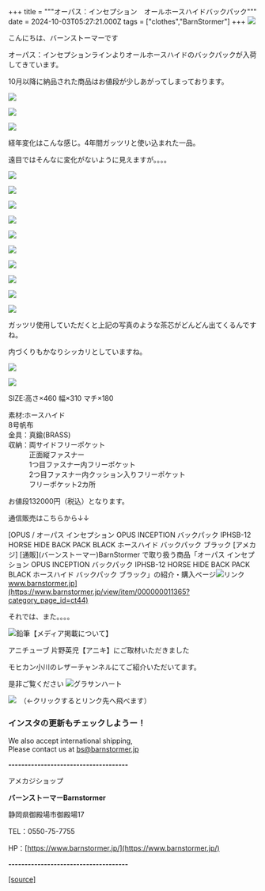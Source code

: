 +++
title = """オーパス：インセプション　オールホースハイドバックパック"""
date = 2024-10-03T05:27:21.000Z
tags = ["clothes","BarnStormer"]
+++
[![](https://stat.ameba.jp/user_images/20231023/16/barnstormer-go/b2/03/p/o0420015015354743273.png)](https://ameblo.jp/barnstormer-go/entry-12825670498.html)

こんにちは、バーンストーマーです

オーパス：インセプションラインよりオールホースハイドのバックパックが入荷してきています。

10月以降に納品された商品はお値段が少しあがってしまっております。

[![](https://stat.ameba.jp/user_images/20241003/13/barnstormer-go/79/d5/j/o0466070015493558550.jpg)](https://stat.ameba.jp/user_images/20241003/13/barnstormer-go/79/d5/j/o0466070015493558550.jpg)

[![](https://stat.ameba.jp/user_images/20241003/13/barnstormer-go/4b/95/j/o0466070015493558553.jpg)](https://stat.ameba.jp/user_images/20241003/13/barnstormer-go/4b/95/j/o0466070015493558553.jpg)

[![](https://stat.ameba.jp/user_images/20241003/13/barnstormer-go/a6/42/j/o0466070015493558557.jpg)](https://stat.ameba.jp/user_images/20241003/13/barnstormer-go/a6/42/j/o0466070015493558557.jpg)

経年変化はこんな感じ。4年間ガッツリと使い込まれた一品。

遠目ではそんなに変化がないように見えますが。。。。

[![](https://stat.ameba.jp/user_images/20241003/13/barnstormer-go/65/1f/j/o0466070015493558566.jpg)](https://stat.ameba.jp/user_images/20241003/13/barnstormer-go/65/1f/j/o0466070015493558566.jpg)

[![](https://stat.ameba.jp/user_images/20241003/13/barnstormer-go/53/bf/j/o0466070015493558568.jpg)](https://stat.ameba.jp/user_images/20241003/13/barnstormer-go/53/bf/j/o0466070015493558568.jpg)

[![](https://stat.ameba.jp/user_images/20241003/13/barnstormer-go/d1/95/j/o0466070015493558558.jpg)](https://stat.ameba.jp/user_images/20241003/13/barnstormer-go/d1/95/j/o0466070015493558558.jpg)

[![](https://stat.ameba.jp/user_images/20241003/13/barnstormer-go/b3/7d/j/o0466070015493558560.jpg)](https://stat.ameba.jp/user_images/20241003/13/barnstormer-go/b3/7d/j/o0466070015493558560.jpg)

[![](https://stat.ameba.jp/user_images/20241003/13/barnstormer-go/05/1d/j/o0466070015493558562.jpg)](https://stat.ameba.jp/user_images/20241003/13/barnstormer-go/05/1d/j/o0466070015493558562.jpg)

[![](https://stat.ameba.jp/user_images/20241003/13/barnstormer-go/d9/2f/j/o0466070015493558570.jpg)](https://stat.ameba.jp/user_images/20241003/13/barnstormer-go/d9/2f/j/o0466070015493558570.jpg)

[![](https://stat.ameba.jp/user_images/20241003/13/barnstormer-go/1a/06/j/o0466070015493558571.jpg)](https://stat.ameba.jp/user_images/20241003/13/barnstormer-go/1a/06/j/o0466070015493558571.jpg)

[![](https://stat.ameba.jp/user_images/20241003/13/barnstormer-go/79/64/j/o0466070015493558569.jpg)](https://stat.ameba.jp/user_images/20241003/13/barnstormer-go/79/64/j/o0466070015493558569.jpg)

[![](https://stat.ameba.jp/user_images/20241003/13/barnstormer-go/9a/c0/j/o0466070015493558563.jpg)](https://stat.ameba.jp/user_images/20241003/13/barnstormer-go/9a/c0/j/o0466070015493558563.jpg)

[![](https://stat.ameba.jp/user_images/20241003/13/barnstormer-go/91/32/j/o0466070015493558564.jpg)](https://stat.ameba.jp/user_images/20241003/13/barnstormer-go/91/32/j/o0466070015493558564.jpg)

ガッツリ使用していただくと上記の写真のような茶芯がどんどん出てくるんですね。

内づくりもかなりシッカリとしていますね。

[![](https://stat.ameba.jp/user_images/20241003/13/barnstormer-go/c3/42/j/o0466070015493560193.jpg)](https://stat.ameba.jp/user_images/20241003/13/barnstormer-go/c3/42/j/o0466070015493560193.jpg)

[![](https://stat.ameba.jp/user_images/20241003/13/barnstormer-go/23/3d/j/o0466070015493560194.jpg)](https://stat.ameba.jp/user_images/20241003/13/barnstormer-go/23/3d/j/o0466070015493560194.jpg)

SIZE:高さ×460 幅×310 マチ×180  
  
素材:ホースハイド  
8号帆布  
金具：真鍮(BRASS)  
収納：両サイドフリーポケット  
　　　正面縦ファスナー　  
　　　1つ目ファスナー内フリーポケット  
　　　2つ目ファスナー内クッション入りフリーポケット  
　　　フリーポケット2カ所

お値段132000円（税込）となります。

通信販売はこちらから↓↓

[OPUS / オーパス インセプション OPUS INCEPTION バックパック IPHSB-12 HORSE HIDE BACK PACK BLACK ホースハイド バックパック ブラック \[アメカジ\] \[通販\](バーンストーマー)BarnStormer で取り扱う商品「オーパス インセプション OPUS INCEPTION バックパック IPHSB-12 HORSE HIDE BACK PACK BLACK ホースハイド バックパック ブラック」の紹介・購入ページ![リンク](https://c.stat100.ameba.jp/ameblo/symbols/v3.20.0/svg/gray/editor_link.svg)www.barnstormer.jp](https://www.barnstormer.jp/view/item/000000011365?category_page_id=ct44)

それでは、また。。。。

![鉛筆](https://stat100.ameba.jp/blog/ucs/img/char/char3/519.png)【メディア掲載について】

アニチューブ 片野英児【アニキ】にご取材いただきました

モヒカン小川のレザーチャンネルにてご紹介いただいてます。

是非ご覧ください ![グラサンハート](https://stat100.ameba.jp/blog/ucs/img/char/char3/148.png)

[![](https://stat.ameba.jp/user_images/20230412/16/barnstormer-go/6a/23/p/o0108010815269242493.png)](https://www.instagram.com/barnstormer_daily/)　（←クリックするとリンク先へ飛べます）

### インスタの更新もチェックしようー！

We also accept international shipping,  
Please contact us at bs@barnstormer.jp

**\-------------------------------------**

アメカジショップ

**バーンストーマーBarnstormer**

静岡県御殿場市御殿場17

TEL：0550-75-7755

HP：[https://www.barnstormer.jp/](https://www.barnstormer.jp/)

**\-------------------------------------**

[[source]](https://ameblo.jp/barnstormer-go/entry-12869858164.html)
